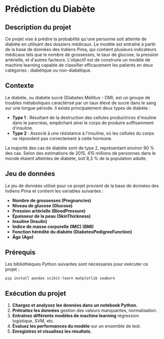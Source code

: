 # Prédiction du Diabète 

## Description du projet
Ce projet vise à prédire la probabilité qu'une personne soit atteinte de diabète en utilisant des dossiers médicaux. Le modèle est entraîné à partir de la base de données des Indiens Pima, qui contient plusieurs indicateurs médicaux tels que le nombre de grossesses, le taux de glucose, la pression artérielle, et d'autres facteurs. L'objectif est de construire un modèle de machine learning capable de classifier efficacement les patients en deux catégories : diabétique ou non-diabétique.

## Contexte
Le diabète, ou diabète sucré (Diabetes Mellitus - DM), est un groupe de troubles métaboliques caractérisé par un taux élevé de sucre dans le sang sur une longue période. Il existe principalement deux types de diabète :

- **Type 1** : Résultant de la destruction des cellules productrices d'insuline dans le pancréas, empêchant ainsi le corps de produire suffisamment d'insuline.
- **Type 2** : Associé à une résistance à l'insuline, où les cellules du corps ne répondent pas correctement à cette hormone.

La majorité des cas de diabète sont de type 2, représentant environ 90 % des cas. Selon des estimations de 2015, 415 millions de personnes dans le monde étaient atteintes de diabète, soit 8,3 % de la population adulte.

## Jeu de données
Le jeu de données utilisé pour ce projet provient de la base de données des Indiens Pima et contient les variables suivantes :

- **Nombre de grossesses (Pregnancies)**
- **Niveau de glucose (Glucose)**
- **Pression artérielle (BloodPressure)**
- **Épaisseur de la peau (SkinThickness)**
- **Insuline (Insulin)**
- **Indice de masse corporelle (IMC) (BMI)**
- **Fonction hérédité du diabète (DiabetesPedigreeFunction)**
- **Âge (Age)**


## Prérequis
Les bibliothèques Python suivantes sont nécessaires pour exécuter ce projet :

`pip install pandas scikit-learn matplotlib seaborn`

## Exécution du projet

1. **Chargez et analysez les données dans un notebook Python.**
2. **Prétraitez les données** gestion des valeurs manquantes, normalisation.
3. **Entraînez différents modèles de machine learning** régression logistique, SVM, etc.
4. **Évaluez les performances du modèle** sur un ensemble de test.
5. **Enregistrez et visualisez les résultats.**
